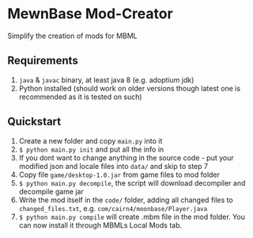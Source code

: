 # MewnBase Mod-Creator
Simplify the creation of mods for MBML

## Requirements
1. `java` & `javac` binary, at least java 8 (e.g. adoptium jdk)
2. Python installed (should work on older versions though latest one is recommended as it is tested on such)

## Quickstart
1. Create a new folder and copy `main.py` into it
2. `$ python main.py init` and put all the info in
3. If you dont want to change anything in the source code - put your modified json and locale files into `data/` and skip to step 7
4. Copy file `game/desktop-1.0.jar` from game files to mod folder
5. `$ python main.py decompile`, the script will download decompiler and decompile game jar
6. Write the mod itself in the `code/` folder, adding all changed files to `changed_files.txt`, e.g. `com/cairn4/moonbase/Player.java`
7. `$ python main.py compile` will create .mbm file in the mod folder. You can now install it through MBMLs Local Mods tab.
